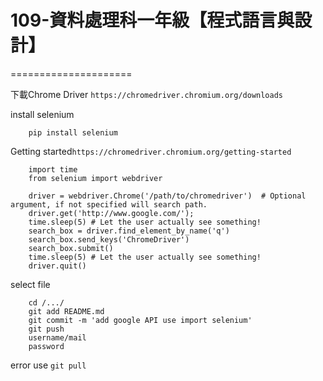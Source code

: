# 109-資料處理科一年級【程式語言與設計】

=====================

下載Chrome Driver
	`https://chromedriver.chromium.org/downloads`

install selenium
```
	pip install selenium
```

Getting started`https://chromedriver.chromium.org/getting-started`
```
	import time
	from selenium import webdriver

	driver = webdriver.Chrome('/path/to/chromedriver')  # Optional argument, if not specified will search path.
	driver.get('http://www.google.com/');
	time.sleep(5) # Let the user actually see something!
	search_box = driver.find_element_by_name('q')
	search_box.send_keys('ChromeDriver')
	search_box.submit()
	time.sleep(5) # Let the user actually see something!
	driver.quit()
```


select file
```
	cd /.../
	git add README.md
	git commit -m 'add google API use import selenium'
	git push
	username/mail
	password
```

error use `git pull`